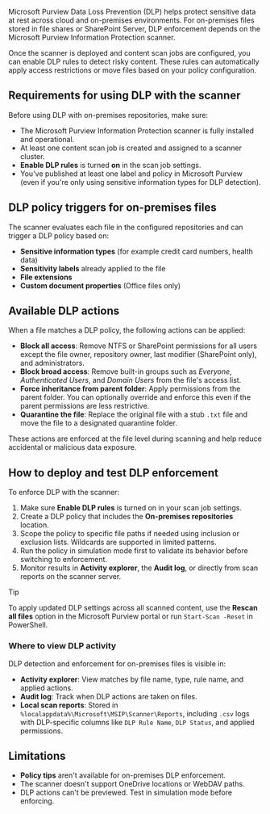 Microsoft Purview Data Loss Prevention (DLP) helps protect sensitive data at rest across cloud and on-premises environments. For on-premises files stored in file shares or SharePoint Server, DLP enforcement depends on the Microsoft Purview Information Protection scanner.

Once the scanner is deployed and content scan jobs are configured, you can enable DLP rules to detect risky content. These rules can automatically apply access restrictions or move files based on your policy configuration.

## Requirements for using DLP with the scanner

Before using DLP with on-premises repositories, make sure:

- The Microsoft Purview Information Protection scanner is fully installed and operational.
- At least one content scan job is created and assigned to a scanner cluster.
- **Enable DLP rules** is turned **on** in the scan job settings.
- You've published at least one label and policy in Microsoft Purview (even if you're only using sensitive information types for DLP detection).

## DLP policy triggers for on-premises files

The scanner evaluates each file in the configured repositories and can trigger a DLP policy based on:

- **Sensitive information types** (for example credit card numbers, health data)
- **Sensitivity labels** already applied to the file
- **File extensions**
- **Custom document properties** (Office files only)

## Available DLP actions

When a file matches a DLP policy, the following actions can be applied:

- **Block all access**: Remove NTFS or SharePoint permissions for all users except the file owner, repository owner, last modifier (SharePoint only), and administrators.
- **Block broad access**: Remove built-in groups such as _Everyone_, _Authenticated Users_, and _Domain Users_ from the file's access list.
- **Force inheritance from parent folder**: Apply permissions from the parent folder. You can optionally override and enforce this even if the parent permissions are less restrictive.
- **Quarantine the file**: Replace the original file with a stub `.txt` file and move the file to a designated quarantine folder.

These actions are enforced at the file level during scanning and help reduce accidental or malicious data exposure.

## How to deploy and test DLP enforcement

To enforce DLP with the scanner:

1. Make sure **Enable DLP rules** is turned on in your scan job settings.
1. Create a DLP policy that includes the **On-premises repositories** location.
1. Scope the policy to specific file paths if needed using inclusion or exclusion lists. Wildcards are supported in limited patterns.
1. Run the policy in simulation mode first to validate its behavior before switching to enforcement.
1. Monitor results in **Activity explorer**, the **Audit log**, or directly from scan reports on the scanner server.

> [!TIP]
> To apply updated DLP settings across all scanned content, use the **Rescan all files** option in the Microsoft Purview portal or run `Start-Scan -Reset` in PowerShell.

### Where to view DLP activity

DLP detection and enforcement for on-premises files is visible in:

- **Activity explorer**: View matches by file name, type, rule name, and applied actions.
- **Audit log**: Track when DLP actions are taken on files.
- **Local scan reports**: Stored in `%localappdata%\Microsoft\MSIP\Scanner\Reports`, including `.csv` logs with DLP-specific columns like `DLP Rule Name`, `DLP Status`, and applied permissions.

## Limitations

- **Policy tips** aren't available for on-premises DLP enforcement.
- The scanner doesn't support OneDrive locations or WebDAV paths.
- DLP actions can't be previewed. Test in simulation mode before enforcing.
